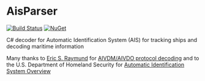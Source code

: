 # AisParser

[![Build Status](https://dev.azure.com/yellowfeather/AisParser/_apis/build/status/AisParser%20CI?branchName=master)](https://dev.azure.com/yellowfeather/AisParser/_build/latest?definitionId=6&branchName=master)
[![NuGet](http://img.shields.io/nuget/v/AisParser.svg)](https://www.nuget.org/packages/AisParser/)

C# decoder for Automatic Identification System (AIS) for tracking ships and decoding maritime information

Many thanks to [Eric S. Raymund](http://www.catb.org/~esr/) for [AIVDM/AIVDO protocol decoding](https://gpsd.gitlab.io/gpsd/AIVDM.html) and to the U.S. Department of Homeland Security for [Automatic Identification System Overview](https://navcen.uscg.gov/?pageName=AISmain)

